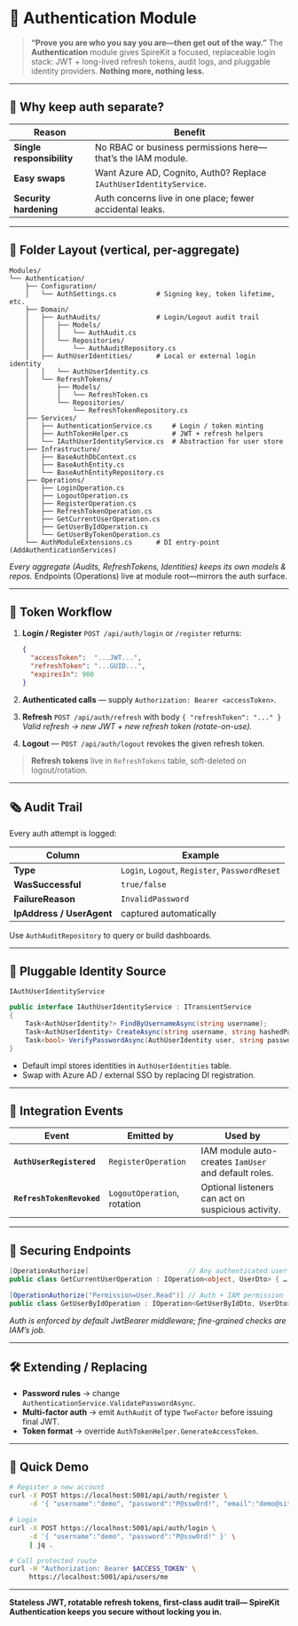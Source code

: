 ﻿# 🔐 Authentication Module

> **“Prove you are who you say you are—then get out of the way.”**
> The **Authentication** module gives SpireKit a focused, replaceable login stack: JWT + long-lived refresh tokens, audit logs, and pluggable identity providers.
> **Nothing more, nothing less.**

---

## 🚩 Why keep auth separate?

| Reason                    | Benefit                                                            |
| ------------------------- | ------------------------------------------------------------------ |
| **Single responsibility** | No RBAC or business permissions here—that’s the IAM module.        |
| **Easy swaps**            | Want Azure AD, Cognito, Auth0? Replace `IAuthUserIdentityService`. |
| **Security hardening**    | Auth concerns live in one place; fewer accidental leaks.           |

---

## 📂 Folder Layout (vertical, per-aggregate)

```
Modules/
└── Authentication/
    ├── Configuration/
    │   └── AuthSettings.cs          # Signing key, token lifetime, etc.
    ├── Domain/
    │   ├── AuthAudits/              # Login/Logout audit trail
    │   │   ├── Models/
    │   │   │   └── AuthAudit.cs
    │   │   └── Repositories/
    │   │       └── AuthAuditRepository.cs
    │   ├── AuthUserIdentities/      # Local or external login identity
    │   │   └── AuthUserIdentity.cs
    │   └── RefreshTokens/
    │       ├── Models/
    │       │   └── RefreshToken.cs
    │       └── Repositories/
    │           └── RefreshTokenRepository.cs
    ├── Services/
    │   ├── AuthenticationService.cs     # Login / token minting
    │   ├── AuthTokenHelper.cs           # JWT + refresh helpers
    │   └── IAuthUserIdentityService.cs  # Abstraction for user store
    ├── Infrastructure/
    │   ├── BaseAuthDbContext.cs
    │   ├── BaseAuthEntity.cs
    │   └── BaseAuthEntityRepository.cs
    ├── Operations/
    │   ├── LoginOperation.cs
    │   ├── LogoutOperation.cs
    │   ├── RegisterOperation.cs
    │   ├── RefreshTokenOperation.cs
    │   ├── GetCurrentUserOperation.cs
    │   ├── GetUserByIdOperation.cs
    │   └── GetUserByTokenOperation.cs
    └── AuthModuleExtensions.cs      # DI entry-point (AddAuthenticationServices)
```

*Every aggregate (Audits, RefreshTokens, Identities) keeps its own models & repos.*
Endpoints (Operations) live at module root—mirrors the auth surface.

---

## 🔑 Token Workflow

1. **Login / Register**
   `POST /api/auth/login` or `/register` returns:

   ```json
   {
     "accessToken":  "...JWT...",
     "refreshToken": "...GUID...",
     "expiresIn": 900
   }
   ```
2. **Authenticated calls** — supply `Authorization: Bearer <accessToken>`.
3. **Refresh**
   `POST /api/auth/refresh` with body `{ "refreshToken": "..." }`
   *Valid refresh → new JWT + new refresh token (rotate-on-use).*
4. **Logout** — `POST /api/auth/logout` revokes the given refresh token.

> **Refresh tokens** live in `RefreshTokens` table, soft-deleted on logout/rotation.

---

## 🗞️ Audit Trail

Every auth attempt is logged:

| Column                    | Example                                        |
| ------------------------- | ---------------------------------------------- |
| **Type**                  | `Login`, `Logout`, `Register`, `PasswordReset` |
| **WasSuccessful**         | `true/false`                                   |
| **FailureReason**         | `InvalidPassword`                              |
| **IpAddress / UserAgent** | captured automatically                         |

Use `AuthAuditRepository` to query or build dashboards.

---

## 🔌 Pluggable Identity Source

`IAuthUserIdentityService`

```csharp
public interface IAuthUserIdentityService : ITransientService
{
    Task<AuthUserIdentity?> FindByUsernameAsync(string username);
    Task<AuthUserIdentity> CreateAsync(string username, string hashedPassword, string email);
    Task<bool> VerifyPasswordAsync(AuthUserIdentity user, string password);
}
```

* Default impl stores identities in `AuthUserIdentities` table.
* Swap with Azure AD / external SSO by replacing DI registration.

---

## 📡 Integration Events

| Event                     | Emitted by                  | Used by                                              |
| ------------------------- | --------------------------- | ---------------------------------------------------- |
| **`AuthUserRegistered`**  | `RegisterOperation`         | IAM module auto-creates `IamUser` and default roles. |
| **`RefreshTokenRevoked`** | `LogoutOperation`, rotation | Optional listeners can act on suspicious activity.   |

---

## 🔐 Securing Endpoints

```csharp
[OperationAuthorize]                         // Any authenticated user
public class GetCurrentUserOperation : IOperation<object, UserDto> { … }

[OperationAuthorize("Permission=User.Read")] // Auth + IAM permission
public class GetUserByIdOperation : IOperation<GetUserByIdDto, UserDto> { … }
```

*Auth is enforced by default JwtBearer middleware; fine-grained checks are IAM’s job.*

---

## 🛠️ Extending / Replacing

* **Password rules** → change `AuthenticationService.ValidatePasswordAsync`.
* **Multi-factor auth** → emit `AuthAudit` of type `TwoFactor` before issuing final JWT.
* **Token format** → override `AuthTokenHelper.GenerateAccessToken`.

---

## 🏁 Quick Demo

```bash
# Register a new account
curl -X POST https://localhost:5001/api/auth/register \
     -d '{ "username":"demo", "password":"P@ssw0rd!", "email":"demo@site.com" }'

# Login
curl -X POST https://localhost:5001/api/auth/login \
     -d '{ "username":"demo", "password":"P@ssw0rd!" }' \
     | jq .

# Call protected route
curl -H "Authorization: Bearer $ACCESS_TOKEN" \
     https://localhost:5001/api/users/me
```

---

**Stateless JWT, rotatable refresh tokens, first-class audit trail—
SpireKit Authentication keeps you secure without locking you in.**
